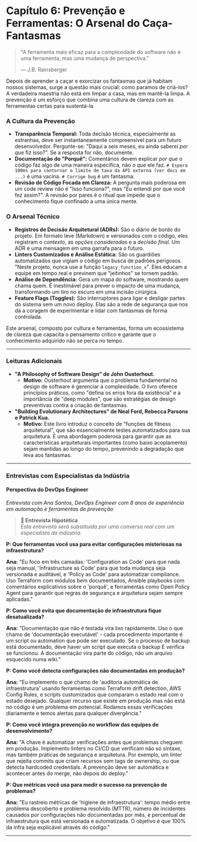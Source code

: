 # Capítulo 6: Prevenção e Ferramentas: O Arsenal do Caça-Fantasmas

> "A ferramenta mais eficaz para a complexidade do software não é uma ferramenta, mas uma mudança de perspectiva."
>
> — J.B. Rainsberger

Depois de aprender a caçar e exorcizar os fantasmas que já habitam nossos sistemas, surge a questão mais crucial: como paramos de criá-los? A verdadeira maestria não está em limpar a casa, mas em mantê-la limpa. A prevenção é um esforço que combina uma cultura de clareza com as ferramentas certas para sustentá-la.

### A Cultura da Prevenção

-   **Transparência Temporal:** Toda decisão técnica, especialmente as estranhas, deve ser instantaneamente compreensível para um futuro desenvolvedor. Pergunte-se: "Daqui a seis meses, eu ainda saberei *por que* fiz isso?". Se a resposta for não, documente.
-   **Documentação do "Porquê":** Comentários devem explicar *por que* o código faz algo de uma maneira específica, não *o que* ele faz. `# Espera 100ms para contornar o limite de taxa da API externa (ver docs em ...)` é uma vacina. `# Corrige bug` é um fantasma.
-   **Revisão de Código Focada em Clareza:** A pergunta mais poderosa em um code review não é "Isso funciona?", mas "Eu entendi por que você fez assim?". A revisão por pares é o ritual que impede que o conhecimento fique confinado a uma única mente.

### O Arsenal Técnico

-   **Registros de Decisão Arquitetural (ADRs):** São o diário de bordo do projeto. Em formato leve (Markdown) e versionados com o código, eles registram o *contexto*, as *opções consideradas* e a *decisão final*. Um ADR é uma mensagem em uma garrafa para o futuro.
-   **Linters Customizados e Análise Estática:** São os guardiões automatizados que vigiam o código em busca de padrões perigosos. "Neste projeto, nunca use a função `legacy_function_x`". Eles educam a equipe em tempo real e previnem que "jeitinhos" se tornem padrão.
-   **Análise de Dependência:** Gera um mapa do software, mostrando quem chama quem. É inestimável para prever o impacto de uma mudança, transformando um tiro no escuro em uma incisão cirúrgica.
-   **Feature Flags (Toggles):** São interruptores para ligar e desligar partes do sistema sem um novo deploy. Elas são a rede de segurança que nos dá a coragem de experimentar e lidar com fantasmas de forma controlada.

Este arsenal, composto por cultura e ferramentas, forma um ecossistema de clareza que capacita o pensamento crítico e garante que o conhecimento adquirido não se perca no tempo.

---

### Leituras Adicionais

-   **"A Philosophy of Software Design" de John Ousterhout.**
    -   **Motivo:** Ousterhout argumenta que o problema fundamental no design de software é gerenciar a complexidade. O livro oferece princípios práticos, como "defina os erros fora da existência" e a importância de "deep modules", que são estratégias de design preventivas contra a criação de fantasmas.
-   **"Building Evolutionary Architectures" de Neal Ford, Rebecca Parsons e Patrick Kua.**
    -   **Motivo:** Este livro introduz o conceito de "funções de fitness arquitetural", que são essencialmente testes automatizados para sua arquitetura. É uma abordagem poderosa para garantir que as características arquiteturais importantes (como baixo acoplamento) sejam mantidas ao longo do tempo, prevenindo a degradação que leva aos fantasmas.

---

### Entrevistas com Especialistas da Indústria

#### Perspectiva do DevOps Engineer
*Entrevista com Ana Santos, DevOps Engineer com 8 anos de experiência em automação e ferramentas de prevenção*

> **🚧 Entrevista Hipotética**  
> *Esta entrevista será substituída por uma conversa real com um especialista da indústria.*

**P: Que ferramentas você usa para evitar configurações misteriosas na infraestrutura?**

**Ana:** "Eu foco em três camadas: 'Configuration as Code' para que nada seja manual, 'Infrastructure as Code' para que toda mudança seja versionada e auditável, e 'Policy as Code' para automatizar compliance. Uso Terraform com módulos bem documentados, Ansible playbooks com comentários explicativos sobre o 'porquê', e ferramentas como Open Policy Agent para garantir que regras de segurança e arquitetura sejam sempre aplicadas."

**P: Como você evita que documentação de infraestrutura fique desatualizada?**

**Ana:** "Documentação que não é testada vira lixo rapidamente. Uso o que chamo de 'documentação executável' - cada procedimento importante é um script ou automation que pode ser executado. Se o processo de backup está documentado, deve haver um script que executa o backup E verifica se funcionou. A documentação vira parte do código, não um arquivo esquecido numa wiki."

**P: Como você detecta configurações não documentadas em produção?**

**Ana:** "Eu implemento o que chamo de 'auditoria automática de infraestrutura' usando ferramentas como Terraform drift detection, AWS Config Rules, e scripts customizados que comparam o estado real com o estado desejado. Qualquer recurso que existe em produção mas não está no código é um problema em potencial. Rodamos essas verificações diariamente e temos alertas para qualquer divergência."

**P: Como você integra prevenção no workflow das equipes de desenvolvimento?**

**Ana:** "A chave é automatizar verificações antes que problemas cheguem em produção. Implemento linters no CI/CD que verificam não só sintaxe, mas também práticas de segurança e arquitetura. Por exemplo, um linter que rejeita commits que criam recursos sem tags de ownership, ou que detecta hardcoded credentials. A prevenção deve ser automática e acontecer antes do merge, não depois do deploy."

**P: Que métricas você usa para medir o sucesso na prevenção de problemas?**

**Ana:** "Eu rastreio métricas de 'higiene de infraestrutura': tempo médio entre problema descoberto e problema resolvido (MTTR), número de incidentes causados por configurações não documentadas por mês, e percentual de infraestrutura que está versionada e automatizada. O objetivo é que 100% da infra seja explicável através do código."

---